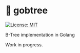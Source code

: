 # 🚧 gobtree

[![License: MIT](https://img.shields.io/badge/License-MIT-blue.svg)](https://opensource.org/licenses/MIT)

B-Tree implementation in Golang

Work in progress.
